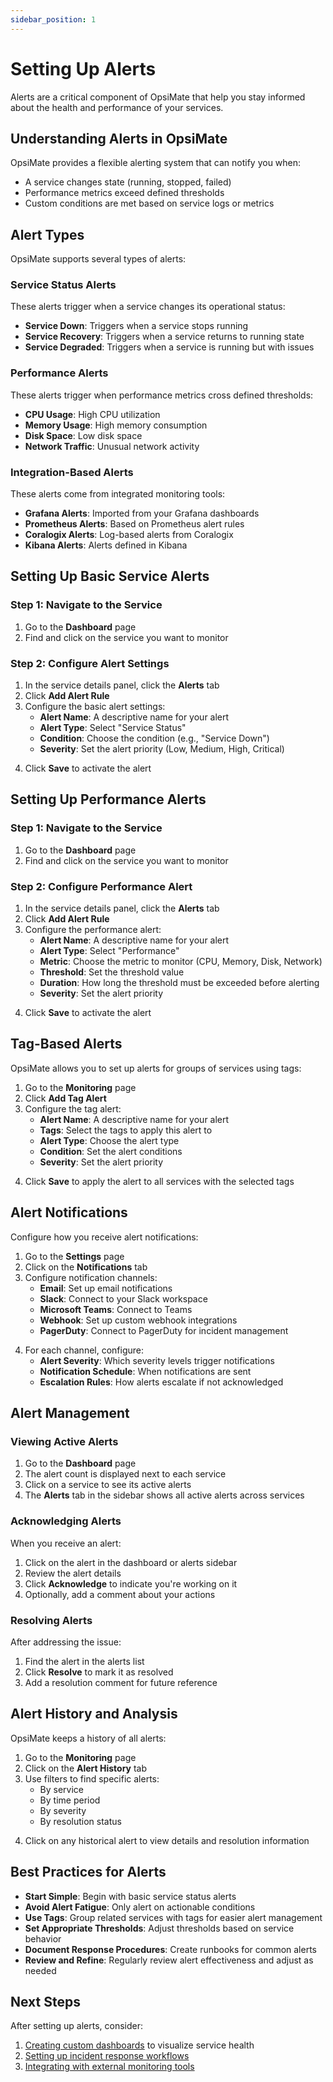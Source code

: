 ```yaml
---
sidebar_position: 1
---
```


# Setting Up Alerts

Alerts are a critical component of OpsiMate that help you stay informed about the health and performance of your services.

## Understanding Alerts in OpsiMate

OpsiMate provides a flexible alerting system that can notify you when:
- A service changes state (running, stopped, failed)
- Performance metrics exceed defined thresholds
- Custom conditions are met based on service logs or metrics

## Alert Types

OpsiMate supports several types of alerts:

### Service Status Alerts

These alerts trigger when a service changes its operational status:
- **Service Down**: Triggers when a service stops running
- **Service Recovery**: Triggers when a service returns to running state
- **Service Degraded**: Triggers when a service is running but with issues

### Performance Alerts

These alerts trigger when performance metrics cross defined thresholds:
- **CPU Usage**: High CPU utilization
- **Memory Usage**: High memory consumption
- **Disk Space**: Low disk space
- **Network Traffic**: Unusual network activity

### Integration-Based Alerts

These alerts come from integrated monitoring tools:
- **Grafana Alerts**: Imported from your Grafana dashboards
- **Prometheus Alerts**: Based on Prometheus alert rules
- **Coralogix Alerts**: Log-based alerts from Coralogix
- **Kibana Alerts**: Alerts defined in Kibana

## Setting Up Basic Service Alerts

### Step 1: Navigate to the Service

1. Go to the **Dashboard** page
2. Find and click on the service you want to monitor

### Step 2: Configure Alert Settings

1. In the service details panel, click the **Alerts** tab
2. Click **Add Alert Rule**
3. Configure the basic alert settings:
   - **Alert Name**: A descriptive name for your alert
   - **Alert Type**: Select "Service Status"
   - **Condition**: Choose the condition (e.g., "Service Down")
   - **Severity**: Set the alert priority (Low, Medium, High, Critical)

<!-- Image placeholder: Basic alert configuration form -->

4. Click **Save** to activate the alert

## Setting Up Performance Alerts

### Step 1: Navigate to the Service

1. Go to the **Dashboard** page
2. Find and click on the service you want to monitor

### Step 2: Configure Performance Alert

1. In the service details panel, click the **Alerts** tab
2. Click **Add Alert Rule**
3. Configure the performance alert:
   - **Alert Name**: A descriptive name for your alert
   - **Alert Type**: Select "Performance"
   - **Metric**: Choose the metric to monitor (CPU, Memory, Disk, Network)
   - **Threshold**: Set the threshold value
   - **Duration**: How long the threshold must be exceeded before alerting
   - **Severity**: Set the alert priority

<!-- Image placeholder: Performance alert configuration settings -->

4. Click **Save** to activate the alert

## Tag-Based Alerts

OpsiMate allows you to set up alerts for groups of services using tags:

1. Go to the **Monitoring** page
2. Click **Add Tag Alert**
3. Configure the tag alert:
   - **Alert Name**: A descriptive name for your alert
   - **Tags**: Select the tags to apply this alert to
   - **Alert Type**: Choose the alert type
   - **Condition**: Set the alert conditions
   - **Severity**: Set the alert priority

<!-- Image placeholder: Tag-based alert configuration -->

4. Click **Save** to apply the alert to all services with the selected tags

## Alert Notifications

Configure how you receive alert notifications:

1. Go to the **Settings** page
2. Click on the **Notifications** tab
3. Configure notification channels:
   - **Email**: Set up email notifications
   - **Slack**: Connect to your Slack workspace
   - **Microsoft Teams**: Connect to Teams
   - **Webhook**: Set up custom webhook integrations
   - **PagerDuty**: Connect to PagerDuty for incident management

<!-- Image placeholder: Alert notification settings -->

4. For each channel, configure:
   - **Alert Severity**: Which severity levels trigger notifications
   - **Notification Schedule**: When notifications are sent
   - **Escalation Rules**: How alerts escalate if not acknowledged

## Alert Management

### Viewing Active Alerts

1. Go to the **Dashboard** page
2. The alert count is displayed next to each service
3. Click on a service to see its active alerts
4. The **Alerts** tab in the sidebar shows all active alerts across services

### Acknowledging Alerts

When you receive an alert:

1. Click on the alert in the dashboard or alerts sidebar
2. Review the alert details
3. Click **Acknowledge** to indicate you're working on it
4. Optionally, add a comment about your actions

### Resolving Alerts

After addressing the issue:

1. Find the alert in the alerts list
2. Click **Resolve** to mark it as resolved
3. Add a resolution comment for future reference

## Alert History and Analysis

OpsiMate keeps a history of all alerts:

1. Go to the **Monitoring** page
2. Click on the **Alert History** tab
3. Use filters to find specific alerts:
   - By service
   - By time period
   - By severity
   - By resolution status

<!-- Image placeholder: Alert history view -->

4. Click on any historical alert to view details and resolution information

## Best Practices for Alerts

- **Start Simple**: Begin with basic service status alerts
- **Avoid Alert Fatigue**: Only alert on actionable conditions
- **Use Tags**: Group related services with tags for easier alert management
- **Set Appropriate Thresholds**: Adjust thresholds based on service behavior
- **Document Response Procedures**: Create runbooks for common alerts
- **Review and Refine**: Regularly review alert effectiveness and adjust as needed

## Next Steps

After setting up alerts, consider:

1. [Creating custom dashboards](/docs/dashboards/creating-dashboards) to visualize service health
2. [Setting up incident response workflows](/docs/advanced/incident-response)
3. [Integrating with external monitoring tools](/docs/integrations/overview)
